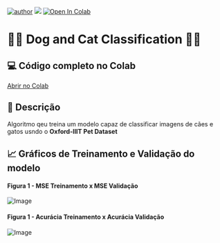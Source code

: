 [![author](https://img.shields.io/badge/Autor-Leonardo_Duarte-red.svg)](https://www.linkedin.com/in/leonardo-sales-duarte/) [![](https://img.shields.io/badge/python-3.7+-blue.svg)](https://www.python.org/downloads/release/python-3712/) [![Open In Colab](https://colab.research.google.com/assets/colab-badge.svg)](https://colab.research.google.com/drive/1o3aOj2U59oey3KKT9nacyoFoHTI4tLjV?usp=sharing)

# 🐶🐱 Dog and Cat Classification 🐶🐱

## 💻 Código completo no Colab

[Abrir no Colab](https://colab.research.google.com/drive/1H5VC3OMgPVSrZcWJ1ZHbrrNjtDCjuN6P?usp=sharing)

## 📝 Descrição

Algoritmo qeu treina um modelo capaz de classificar imagens de cães e gatos usndo o **Oxford-IIIT Pet Dataset**

## 📈 Gráficos de Treinamento e Validação do modelo

#### Figura 1 - MSE Treinamento x MSE Validação
![Image](images/mse.png)

#### Figura 1 - Acurácia Treinamento x Acurácia Validação
![Image](images/acc.png)




